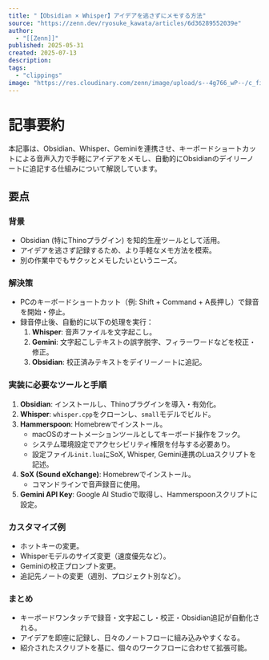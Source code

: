 ```yaml
---
title: "【Obsidian × Whisper】アイデアを逃さずにメモする方法"
source: "https://zenn.dev/ryosuke_kawata/articles/6d36289552039e"
author:
  - "[[Zenn]]"
published: 2025-05-31
created: 2025-07-13
description:
tags:
  - "clippings"
image: "https://res.cloudinary.com/zenn/image/upload/s--4g766_wP--/c_fit%2Cg_north_west%2Cl_text:notosansjp-medium.otf_55:%25E3%2580%2590Obsidian%2520%25C3%2597%2520Whisper%25E3%2580%2591%25E3%2582%25A2%25E3%2582%25A4%25E3%2583%2587%25E3%2582%25A2%25E3%2582%2592%25E9%2580%2583%25E3%2581%2595%25E3%2581%259A%25E3%2581%25AB%25E3%2583%25A1%25E3%2583%25A2%25E3%2581%2599%25E3%2582%258B%25E6%2596%25B9%25E6%25B3%2595%2Cw_1010%2Cx_90%2Cy_100/g_south_west%2Cl_text:notosansjp-medium.otf_37:Ryosuke%2520Kawata%2Cx_203%2Cy_121/g_south_west%2Ch_90%2Cl_fetch:aHR0cHM6Ly9zdG9yYWdlLmdvb2dsZWFwaXMuY29tL3plbm4tdXNlci11cGxvYWQvYXZhdGFyLzkzZTNhNzM5YjkuanBlZw==%2Cr_max%2Cw_90%2Cx_87%2Cy_95/v1627283836/default/og-base-w1200-v2.png"
---
```

# 記事要約

本記事は、Obsidian、Whisper、Geminiを連携させ、キーボードショートカットによる音声入力で手軽にアイデアをメモし、自動的にObsidianのデイリーノートに追記する仕組みについて解説しています。

## 要点

### 背景

*   Obsidian (特にThinoプラグイン) を知的生産ツールとして活用。
*   アイデアを逃さず記録するため、より手軽なメモ方法を模索。
*   別の作業中でもサクッとメモしたいというニーズ。

### 解決策

*   PCのキーボードショートカット（例: Shift + Command + A長押し）で録音を開始・停止。
*   録音停止後、自動的に以下の処理を実行：
    1.  **Whisper**: 音声ファイルを文字起こし。
    2.  **Gemini**: 文字起こしテキストの誤字脱字、フィラーワードなどを校正・修正。
    3.  **Obsidian**: 校正済みテキストをデイリーノートに追記。

### 実装に必要なツールと手順

1.  **Obsidian**: インストールし、Thinoプラグインを導入・有効化。
2.  **Whisper**: `whisper.cpp`をクローンし、`small`モデルでビルド。
3.  **Hammerspoon**: Homebrewでインストール。
    *   macOSのオートメーションツールとしてキーボード操作をフック。
    *   システム環境設定でアクセシビリティ権限を付与する必要あり。
    *   設定ファイル`init.lua`にSoX, Whisper, Gemini連携のLuaスクリプトを記述。
4.  **SoX (Sound eXchange)**: Homebrewでインストール。
    *   コマンドラインで音声録音に使用。
5.  **Gemini API Key**: Google AI Studioで取得し、Hammerspoonスクリプトに設定。

### カスタマイズ例

*   ホットキーの変更。
*   Whisperモデルのサイズ変更（速度優先など）。
*   Geminiの校正プロンプト変更。
*   追記先ノートの変更（週別、プロジェクト別など）。

### まとめ

*   キーボードワンタッチで録音・文字起こし・校正・Obsidian追記が自動化される。
*   アイデアを即座に記録し、日々のノートフローに組み込みやすくなる。
*   紹介されたスクリプトを基に、個々のワークフローに合わせて拡張可能。